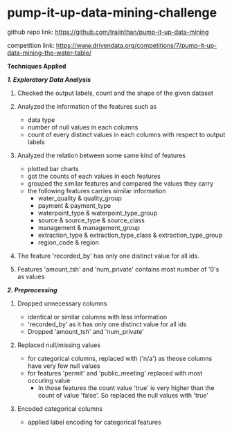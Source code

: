 # pump-it-up-data-mining-challenge
github repo link: https://github.com/trajinthan/pump-it-up-data-mining

competition link: https://www.drivendata.org/competitions/7/pump-it-up-data-mining-the-water-table/

**Techniques Applied**

***1. Exploratory Data Analysis***

1. Checked the output labels, count and the shape of the given dataset

2. Analyzed the information of the features such as
      -  data type
      -  number of null values in each columns
      -  count of every distinct values in each columns with respect to output labels

3. Analyzed the relation between some same kind of features 
      -  plotted bar charts
      -  got the counts of each values in each features
      -  grouped the similar features and compared the values they carry
      -  the following features carries similar information
         -  water_quality & quality_group
         -  payment & payment_type
         -  waterpoint_type & waterpoint_type_group
         -  source & source_type & source_class
         -  management & management_group
         -  extraction_type & extraction_type_class & extraction_type_group
         -  region_code & region
 
4. The feature 'recorded_by' has only one distinct value for all ids.

5. Features 'amount_tsh' and 'num_private' contains most number of '0's as values

***2. Preprocessing***

1. Dropped unnecessary columns
   - identical or similar columns with less information
   - 'recorded_by' as it has only one distinct value for all ids
   - Dropped 'amount_tsh' and 'num_private'

2. Replaced null/missing values 
   - for categorical columns, replaced with ('n/a') as theose columns have very few null values
   - for features 'permit' and 'public_meeting' replaced with most occuring value
      - In those features the count value 'true' is very higher than the count of value 'false'. So           replaced the null values with 'true'

3. Encoded categorical columns
   - applied label encoding for categorical features

        
